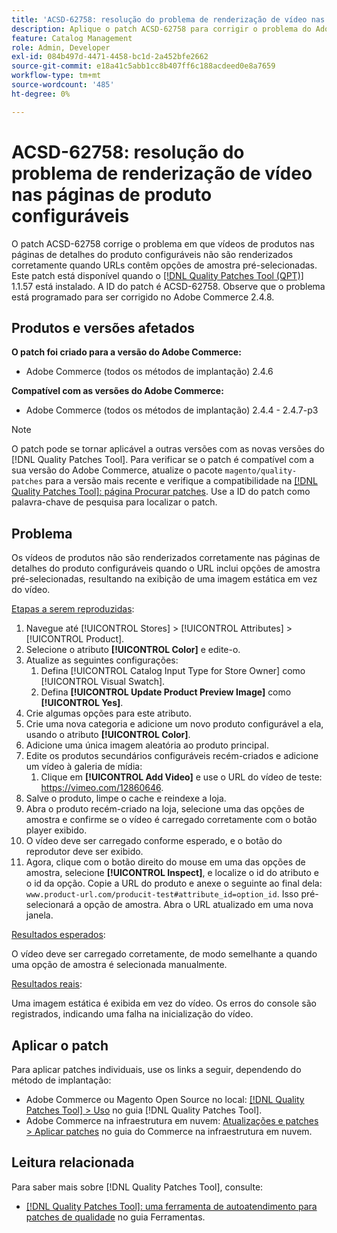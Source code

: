 ```yaml
---
title: 'ACSD-62758: resolução do problema de renderização de vídeo nas páginas de produto configuráveis'
description: Aplique o patch ACSD-62758 para corrigir o problema do Adobe Commerce, em que os vídeos de produtos nas páginas de detalhes do produto configuráveis não são renderizados corretamente quando os URLs contêm opções de amostra pré-selecionadas.
feature: Catalog Management
role: Admin, Developer
exl-id: 084b497d-4471-4458-bc1d-2a452bfe2662
source-git-commit: e18a41c5abb1cc8b407ff6c188acdeed0e8a7659
workflow-type: tm+mt
source-wordcount: '485'
ht-degree: 0%

---
```


# ACSD-62758: resolução do problema de renderização de vídeo nas páginas de produto configuráveis

O patch ACSD-62758 corrige o problema em que vídeos de produtos nas páginas de detalhes do produto configuráveis não são renderizados corretamente quando URLs contêm opções de amostra pré-selecionadas. Este patch está disponível quando o [[!DNL Quality Patches Tool (QPT)]](/help/tools/quality-patches-tool/quality-patches-tool-to-self-serve-quality-patches.md) 1.1.57 está instalado. A ID do patch é ACSD-62758. Observe que o problema está programado para ser corrigido no Adobe Commerce 2.4.8.

## Produtos e versões afetados

**O patch foi criado para a versão do Adobe Commerce:**

* Adobe Commerce (todos os métodos de implantação) 2.4.6

**Compatível com as versões do Adobe Commerce:**

* Adobe Commerce (todos os métodos de implantação) 2.4.4 - 2.4.7-p3

>[!NOTE]
>
>O patch pode se tornar aplicável a outras versões com as novas versões do [!DNL Quality Patches Tool]. Para verificar se o patch é compatível com a sua versão do Adobe Commerce, atualize o pacote `magento/quality-patches` para a versão mais recente e verifique a compatibilidade na [[!DNL Quality Patches Tool]: página Procurar patches](https://experienceleague.adobe.com/tools/commerce-quality-patches/index.html?lang=pt-BR). Use a ID do patch como palavra-chave de pesquisa para localizar o patch.

## Problema

Os vídeos de produtos não são renderizados corretamente nas páginas de detalhes do produto configuráveis quando o URL inclui opções de amostra pré-selecionadas, resultando na exibição de uma imagem estática em vez do vídeo.

<u>Etapas a serem reproduzidas</u>:

1. Navegue até [!UICONTROL Stores] > [!UICONTROL Attributes] > [!UICONTROL Product].
1. Selecione o atributo **[!UICONTROL Color]** e edite-o.
1. Atualize as seguintes configurações:
   1. Defina [!UICONTROL Catalog Input Type for Store Owner] como [!UICONTROL Visual Swatch].
   1. Defina **[!UICONTROL Update Product Preview Image]** como **[!UICONTROL Yes]**.
1. Crie algumas opções para este atributo.
1. Crie uma nova categoria e adicione um novo produto configurável a ela, usando o atributo **[!UICONTROL Color]**.
1. Adicione uma única imagem aleatória ao produto principal.
1. Edite os produtos secundários configuráveis recém-criados e adicione um vídeo à galeria de mídia:
   1. Clique em **[!UICONTROL Add Video]** e use o URL do vídeo de teste: https://vimeo.com/12860646.
1. Salve o produto, limpe o cache e reindexe a loja.
1. Abra o produto recém-criado na loja, selecione uma das opções de amostra e confirme se o vídeo é carregado corretamente com o botão player exibido.
1. O vídeo deve ser carregado conforme esperado, e o botão do reprodutor deve ser exibido.
1. Agora, clique com o botão direito do mouse em uma das opções de amostra, selecione **[!UICONTROL Inspect]**, e localize o id do atributo e o id da opção. Copie a URL do produto e anexe o seguinte ao final dela: `www.product-url.com/producit-test#attribute_id=option_id`. Isso pré-selecionará a opção de amostra. Abra o URL atualizado em uma nova janela.

<u>Resultados esperados</u>:

O vídeo deve ser carregado corretamente, de modo semelhante a quando uma opção de amostra é selecionada manualmente.

<u>Resultados reais</u>:

Uma imagem estática é exibida em vez do vídeo. Os erros do console são registrados, indicando uma falha na inicialização do vídeo.

## Aplicar o patch

Para aplicar patches individuais, use os links a seguir, dependendo do método de implantação:

* Adobe Commerce ou Magento Open Source no local: [[!DNL Quality Patches Tool] > Uso](/help/tools/quality-patches-tool/usage.md) no guia [!DNL Quality Patches Tool].
* Adobe Commerce na infraestrutura em nuvem: [Atualizações e patches > Aplicar patches](https://experienceleague.adobe.com/docs/commerce-cloud-service/user-guide/develop/upgrade/apply-patches.html?lang=pt-BR) no guia do Commerce na infraestrutura em nuvem.


## Leitura relacionada

Para saber mais sobre [!DNL Quality Patches Tool], consulte:

* [[!DNL Quality Patches Tool]: uma ferramenta de autoatendimento para patches de qualidade](/help/tools/quality-patches-tool/quality-patches-tool-to-self-serve-quality-patches.md) no guia Ferramentas.

